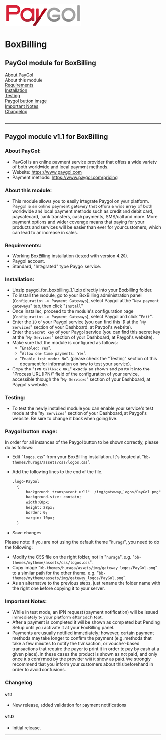 <img src="paygol_logo.png" alt="PayPal - BoxBilling" />


# BoxBilling


## PayGol module for BoxBilling<br>
[About PayGol](#about-paygol) <br>
[About this module](#about-this-module) <br>
[Requirements](#requirements) <br>
[Installation](#installation) <br>
[Testing](#testing) <br>
[Paygol button image](#paygol-button-image) <br>
[Important Notes](#important-notes) <br>
[Changelog](#changelog)<br><br>

---

## Paygol module v1.1 for BoxBilling

### About PayGol:

- PayGol is an online payment service provider that offers a wide variety of both worldwide and local payment methods.
- Website: https://www.paygol.com 
- Payment methods: https://www.paygol.com/pricing
  
### About this module:

- This module allows you to easily integrate Paygol on your platform. 
  Paygol is an online payment gateway that offers a wide array of both worldwide and local payment methods such as credit and debit card, paysafecard, bank transfers, cash payments, SMS/call and more. More payment options and wider coverage means that paying for your products and services will be easier than ever for your customers, which can lead to an increase in sales.
    

### Requirements:

- Working BoxBilling installation (tested with version 4.20).
- Paygol account.
- Standard, "Integrated" type Paygol service.
  
  
### Installation:

- Unzip paygol_for_boxbilling_1.1.zip directly into your Boxbilling folder.
- To install the module, go to your BoxBilling administration panel (`Configuration -> Payment Gateways`), select Paygol at the "`New payment gateways`" tab, then click "`Install`".
- Once installed, proceed to the module's configuration page (`Configuration -> Payment Gateways`), select Paygol and click "`Edit`".
- Enter the `ID` of your Paygol service (you can find this ID at the "`My Services`" section of your Dashboard, at Paygol's website).
- Enter the `Secret key` of your Paygol service (you can find this secret key at the "`My Services`" section of your Dashboard, at Paygol's website).
- Make sure that the module is configured as follows:
	- "`Enabled: Yes`".
	- "`Allow one time payments: Yes`".
	- "`Enable test mode: No`". (please check the "Testing" section of this document for information on how to test your service).
- Copy the "`IPN Callback URL`" exactly as shown and paste it into the "Process URL (IPN)" field of the configuration of your service, accessible through
  the "`My Services`" section of your Dashboard, at Paygol's website.

	

### Testing:

- To test the newly installed module you can enable your service's test mode at the "`My Services`" section of your Dashboard, at Paygol's website. 
  Be sure to change it back when going live.
  
### Paygol button image:

In order for all instances of the Paygol button to be shown correctly, please do as follows:
- Edit "`logos.css`" from your BoxBilling installation. It's located at "`bb-themes/huraga/assets/css/logos.css`".
- Add the following lines to the end of the file.
  
  ```html 
  .logo-PayGol
	{ 
		background: transparent url("../img/gateway_logos/PayGol.png") no-repeat scroll 0% 0%; 
		background-size: contain; 
		width:80px; 
		height: 28px; 
		border: 0;
		margin: 10px;
	}
	```
- Save changes.

Please note: if you are not using the default theme "`huraga`", you need to do the following:
- Modify the CSS file on the right folder, not in "`huraga`".
  e.g. "`bb-themes/mytheme/assets/css/logos.css`".
- Copy image "`bb-themes/huraga/assets/img/gateway_logos/PayGol.png`" to a similar path for the other theme.
  e.g. "`bb-themes/mytheme/assets/img/gateway_logos/PayGol.png`".
- As an alternative to the previous steps, just rename the folder name with the right one before copying it to your server.
 
### Important Notes:

- While in test mode, an IPN request (payment notification) will be issued immediately to your platform after each test.
- After a payment is completed it will be shown as completed but Pending Setup until you activate it at your BoxBilling panel.
- Payments are usually notified immediately; however, certain payment methods may take longer to confirm the payment 
  (e.g. methods that take a few minutes to notify the transaction, or voucher-based transactions that require the payer 
  to print it in order to pay by cash at a given place). In these cases the product is shown as not paid, and only 
  once it's confirmed by the provider will it show as paid. We strongly recommend that you inform your customers about this 
  beforehand in order to avoid confusions.
	

### Changelog


#### v1.1
- New release, added validation for payment notifications

#### v1.0

- Initial release.

---
<br>

